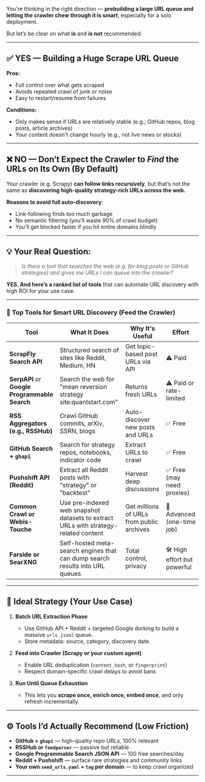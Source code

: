 You're thinking in the right direction — **prebuilding a large URL queue and letting the crawler chew through it is smart**, especially for a solo deployment.

But let’s be clear on what **is** and **is not** recommended:

---

## ✅ YES — Building a Huge Scrape URL Queue

**Pros:**

* Full control over what gets scraped
* Avoids repeated crawl of junk or noise
* Easy to restart/resume from failures

**Conditions:**

* Only makes sense if URLs are relatively stable (e.g., GitHub repos, blog posts, article archives)
* Your content doesn't change hourly (e.g., not live news or stocks)

---

## ❌ NO — Don’t Expect the Crawler to *Find* the URLs on Its Own (By Default)

Your crawler (e.g. Scrapy) **can follow links recursively**, but that’s not the same as **discovering high-quality strategy-rich URLs across the web.**

**Reasons to avoid full auto-discovery**:

* Link-following finds too much garbage
* No semantic filtering (you’ll waste 90% of crawl budget)
* You’ll get blocked faster if you hit entire domains blindly

---

## 💡 Your Real Question:

> *Is there a tool that searches the web (e.g. for blog posts or GitHub strategies) and gives me URLs I can queue into the crawler?*

**YES. And here’s a ranked list of tools** that can automate URL discovery with high ROI for your use case.

---

### 🔧 **Top Tools for Smart URL Discovery (Feed the Crawler)**

| Tool                                          | What It Does                                                                        | Why It's Useful                           | Effort                       |
| --------------------------------------------- | ----------------------------------------------------------------------------------- | ----------------------------------------- | ---------------------------- |
| **ScrapFly Search API**                       | Structured search of sites like Reddit, Medium, HN                                  | Get topic-based post URLs via API         | ⚠️ Paid                      |
| **SerpAPI** or **Google Programmable Search** | Search the web for "mean reversion strategy site\:quantstart.com"                   | Returns fresh URLs                        | ⚠️ Paid or rate-limited      |
| **RSS Aggregators (e.g., RSSHub)**            | Crawl GitHub commits, arXiv, SSRN, blogs                                            | Auto-discover new posts and URLs          | ✅ Free                       |
| **GitHub Search + `ghapi`**                   | Search for strategy repos, notebooks, indicator code                                | Extract URLs to crawl                     | ✅ Free                       |
| **Pushshift API (Reddit)**                    | Extract all Reddit posts with "strategy" or "backtest"                              | Harvest deep discussions                  | ✅ Free (may need proxies)    |
| **Common Crawl or Webis-Touche**              | Use pre-indexed web snapshot datasets to extract URLs with strategy-related content | Get millions of URLs from public archives | 🧠 Advanced (one-time job)   |
| **Farside or SearXNG**                        | Self-hosted meta-search engines that can dump search results into URL queues        | Total control, privacy                    | 🛠️ High effort but powerful |

---

## 🧩 Ideal Strategy (Your Use Case)

1. **Batch URL Extraction Phase**

   * Use GitHub API + Reddit + targeted Google dorking to build a massive `urls.jsonl` queue.
   * Store metadata: source, category, discovery date.

2. **Feed into Crawler (Scrapy or your custom agent)**

   * Enable URL deduplication (`content_hash`, or `fingerprint`)
   * Respect domain-specific crawl delays to avoid bans

3. **Run Until Queue Exhaustion**

   * This lets you **scrape once, enrich once, embed once**, and only refresh incrementally.

---

## ⚙️ Tools I’d Actually Recommend (Low Friction)

* **GitHub + `ghapi`** — high-quality repo URLs, 100% relevant
* **RSSHub or `feedparser`** — passive but reliable
* **Google Programmable Search JSON API** — 100 free searches/day
* **Reddit + Pushshift** — surface rare strategies and community links
* **Your own `seed_urls.yaml` + `tag` per domain** — to keep crawl organized

---
